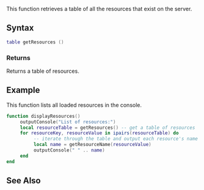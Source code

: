 This function retrieves a table of all the resources that exist on the server.

Syntax
------

``` lua
table getResources ()
```

### Returns

Returns a table of resources.

Example
-------

This function lists all loaded resources in the console.

``` lua
function displayResources()
     outputConsole("List of resources:")
     local resourceTable = getResources() -- get a table of resources
     for resourceKey, resourceValue in ipairs(resourceTable) do
          -- iterate through the table and output each resource's name
          local name = getResourceName(resourceValue)
          outputConsole(" " .. name)
     end
end
```

See Also
--------
